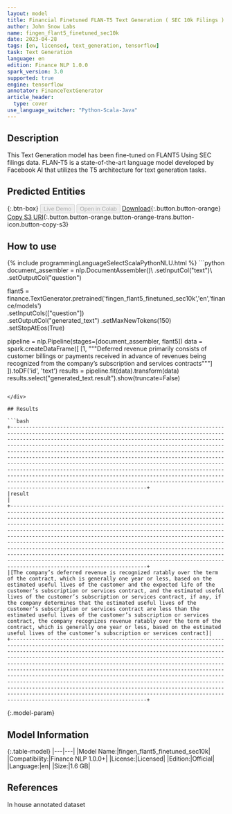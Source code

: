 ```yaml
---
layout: model
title: Financial Finetuned FLAN-T5 Text Generation ( SEC 10k Filings )
author: John Snow Labs
name: fingen_flant5_finetuned_sec10k
date: 2023-04-28
tags: [en, licensed, text_generation, tensorflow]
task: Text Generation
language: en
edition: Finance NLP 1.0.0
spark_version: 3.0
supported: true
engine: tensorflow
annotator: FinanceTextGenerator
article_header:
  type: cover
use_language_switcher: "Python-Scala-Java"
---
```


## Description

This Text Generation model has been fine-tuned on FLANT5 Using SEC filings data. FLAN-T5 is a state-of-the-art language model developed by Facebook AI that utilizes the T5 architecture for text generation tasks.

## Predicted Entities



{:.btn-box}
<button class="button button-orange" disabled>Live Demo</button>
<button class="button button-orange" disabled>Open in Colab</button>
[Download](https://s3.amazonaws.com/auxdata.johnsnowlabs.com/finance/models/fingen_flant5_finetuned_sec10k_en_1.0.0_3.0_1682669039071.zip){:.button.button-orange}
[Copy S3 URI](s3://auxdata.johnsnowlabs.com/finance/models/fingen_flant5_finetuned_sec10k_en_1.0.0_3.0_1682669039071.zip){:.button.button-orange.button-orange-trans.button-icon.button-copy-s3}

## How to use



<div class="tabs-box" markdown="1">
{% include programmingLanguageSelectScalaPythonNLU.html %}
```python
document_assembler = nlp.DocumentAssembler()\
    .setInputCol("text")\
    .setOutputCol("question")

flant5 = finance.TextGenerator.pretrained('fingen_flant5_finetuned_sec10k','en','finance/models')\
    .setInputCols(["question"])\
    .setOutputCol("generated_text")
    .setMaxNewTokens(150)\
    .setStopAtEos(True)
  
pipeline = nlp.Pipeline(stages=[document_assembler, flant5])
data = spark.createDataFrame([
  [1, """Deferred revenue primarily consists of customer billings or payments received in advance of revenues being recognized from the company’s subscription and services contracts"""]
]).toDF('id', 'text')
results = pipeline.fit(data).transform(data)
results.select("generated_text.result").show(truncate=False)
```

</div>

## Results

```bash
+------------------------------------------------------------------------------------------------------------------------------------------------------------------------------------------------------------------------------------------------------------------------------------------------------------------------------------------------------------------------------------------------------------------------------------------------------------------------------------------------------------------------------------------------------------------------------------------------------------------------------------------------------------------------------------------------------------------------------------------------------------------------+
|result                                                                                                                                                                                                                                                                                                                                                                                                                                                                                                                                                                                                                                                                                                                                                                  |
+------------------------------------------------------------------------------------------------------------------------------------------------------------------------------------------------------------------------------------------------------------------------------------------------------------------------------------------------------------------------------------------------------------------------------------------------------------------------------------------------------------------------------------------------------------------------------------------------------------------------------------------------------------------------------------------------------------------------------------------------------------------------+
|[The company’s deferred revenue is recognized ratably over the term of the contract, which is generally one year or less, based on the estimated useful lives of the customer and the expected life of the customer’s subscription or services contract, and the estimated useful lives of the customer’s subscription or services contract, if any, if the company determines that the estimated useful lives of the customer’s subscription or services contract are less than the estimated useful lives of the customer’s subscription or services contract, the company recognizes revenue ratably over the term of the contract, which is generally one year or less, based on the estimated useful lives of the customer’s subscription or services contract]|
+------------------------------------------------------------------------------------------------------------------------------------------------------------------------------------------------------------------------------------------------------------------------------------------------------------------------------------------------------------------------------------------------------------------------------------------------------------------------------------------------------------------------------------------------------------------------------------------------------------------------------------------------------------------------------------------------------------------------------------------------------------------------+
```

{:.model-param}
## Model Information

{:.table-model}
|---|---|
|Model Name:|fingen_flant5_finetuned_sec10k|
|Compatibility:|Finance NLP 1.0.0+|
|License:|Licensed|
|Edition:|Official|
|Language:|en|
|Size:|1.6 GB|

## References

In house annotated dataset
